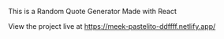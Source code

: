 This is a Random Quote Generator Made with React

View the project live at https://meek-pastelito-ddffff.netlify.app/

